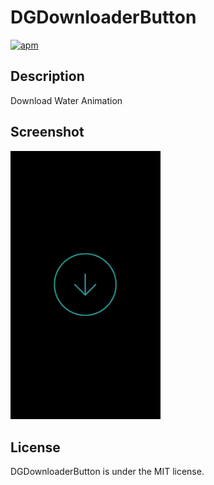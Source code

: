 # DGDownloaderButton
[![apm](https://img.shields.io/apm/l/vim-mode.svg?maxAge=2592000)]()

## Description

Download Water Animation

## Screenshot

<img src="shot.gif" alt="img" width="240px">

## License

DGDownloaderButton is under the MIT license.
